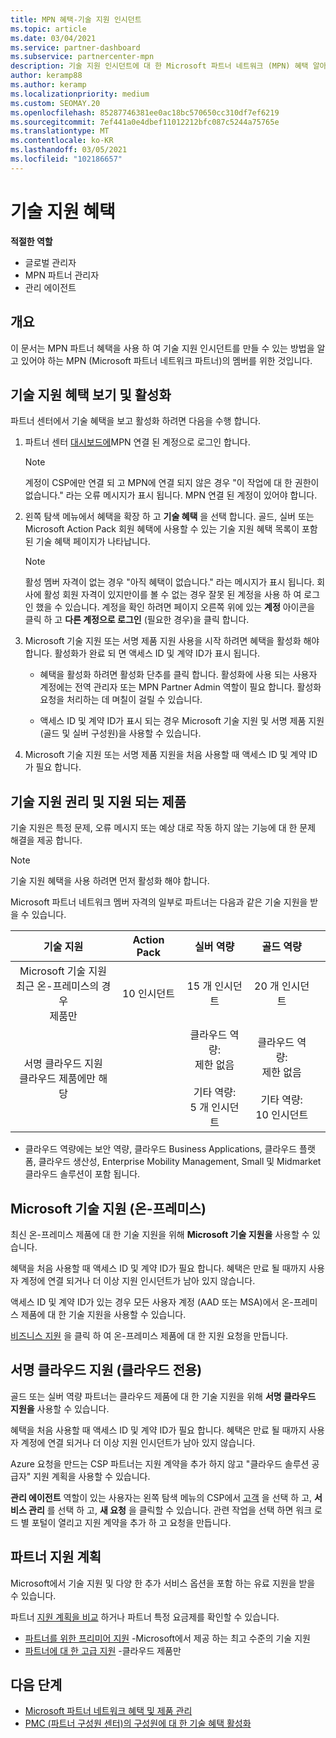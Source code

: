 ```yaml
---
title: MPN 혜택-기술 지원 인시던트
ms.topic: article
ms.date: 03/04/2021
ms.service: partner-dashboard
ms.subservice: partnercenter-mpn
description: 기술 지원 인시던트에 대 한 Microsoft 파트너 네트워크 (MPN) 혜택 알아보기
author: keramp88
ms.author: keramp
ms.localizationpriority: medium
ms.custom: SEOMAY.20
ms.openlocfilehash: 85287746381ee0ac18bc570650cc310df7ef6219
ms.sourcegitcommit: 7ef441a0e4dbef11012212bfc087c5244a75765e
ms.translationtype: MT
ms.contentlocale: ko-KR
ms.lasthandoff: 03/05/2021
ms.locfileid: "102186657"
---
```

# <a name="technical-support-benefits"></a>기술 지원 혜택

**적절한 역할**
-   글로벌 관리자 
-   MPN 파트너 관리자 
-   관리 에이전트 

## <a name="overview"></a>개요

이 문서는 MPN 파트너 혜택을 사용 하 여 기술 지원 인시던트를 만들 수 있는 방법을 알고 있어야 하는 MPN (Microsoft 파트너 네트워크 파트너)의 멤버를 위한 것입니다.

## <a name="view-and-activate-your-technical-support-benefits"></a>기술 지원 혜택 보기 및 활성화 

파트너 센터에서 기술 혜택을 보고 활성화 하려면 다음을 수행 합니다.

1. 파트너 센터 [대시보드에](https://partner.microsoft.com/dashboard)MPN 연결 된 계정으로 로그인 합니다. 
    > [!NOTE]
    > 계정이 CSP에만 연결 되 고 MPN에 연결 되지 않은 경우 "이 작업에 대 한 권한이 없습니다." 라는 오류 메시지가 표시 됩니다. MPN 연결 된 계정이 있어야 합니다.

2. 왼쪽 탐색 메뉴에서 혜택을 확장 하 고 **기술 혜택** 을 선택 합니다. 골드, 실버 또는 Microsoft Action Pack 회원 혜택에 사용할 수 있는 기술 지원 혜택 목록이 포함 된 기술 혜택 페이지가 나타납니다. 

    > [!NOTE]
    >활성 멤버 자격이 없는 경우 "아직 혜택이 없습니다." 라는 메시지가 표시 됩니다. 회사에 활성 회원 자격이 있지만이를 볼 수 없는 경우 잘못 된 계정을 사용 하 여 로그인 했을 수 있습니다. 계정을 확인 하려면 페이지 오른쪽 위에 있는 **계정** 아이콘을 클릭 하 고 **다른 계정으로 로그인** (필요한 경우)을 클릭 합니다.

3. Microsoft 기술 지원 또는 서명 제품 지원 사용을 시작 하려면 혜택을 활성화 해야 합니다. 활성화가 완료 되 면 액세스 ID 및 계약 ID가 표시 됩니다. 

    -   혜택을 활성화 하려면 활성화 단추를 클릭 합니다. 활성화에 사용 되는 사용자 계정에는 전역 관리자 또는 MPN Partner Admin 역할이 필요 합니다. 활성화 요청을 처리하는 데 며칠이 걸릴 수 있습니다. 

    - 액세스 ID 및 계약 ID가 표시 되는 경우 Microsoft 기술 지원 및 서명 제품 지원 (골드 및 실버 구성원)을 사용할 수 있습니다. 

 4. Microsoft 기술 지원 또는 서명 제품 지원을 처음 사용할 때 액세스 ID 및 계약 ID가 필요 합니다.  

## <a name="technical-support-entitlement-and-supported-products"></a>기술 지원 권리 및 지원 되는 제품

기술 지원은 특정 문제, 오류 메시지 또는 예상 대로 작동 하지 않는 기능에 대 한 문제 해결을 제공 합니다.

> [!NOTE]
> 기술 지원 혜택을 사용 하려면 먼저 활성화 해야 합니다. 

Microsoft 파트너 네트워크 멤버 자격의 일부로 파트너는 다음과 같은 기술 지원을 받을 수 있습니다.


|                           기술 지원                          |  Action Pack |                                      실버 역량                                      |                                        골드 역량                                        |   |
|:--------------------------------------------------------------------:|:------------:|:-------------------------------------------------------------------------------------------:|:---------------------------------------------------------------------------------------------:|:-:|
| Microsoft 기술 지원<br>최근 온-프레미스의 경우 <br>제품만 | 10 인시던트 | 15 개 인시던트                                                                                | 20 개 인시던트                                                                                  |   |
| 서명 클라우드 지원<br>클라우드 제품에만 해당                   |              | 클라우드 역량:<br>제한 없음<br>         <br>기타 역량:<br>5 개 인시던트         | 클라우드 역량:<br>제한 없음<br>          <br>기타 역량:<br>10 인시던트   



* 클라우드 역량에는 보안 역량, 클라우드 Business Applications, 클라우드 플랫폼, 클라우드 생산성, Enterprise Mobility Management, Small 및 Midmarket 클라우드 솔루션이 포함 됩니다.

## <a name="microsoft-product-support-on-premises"></a>Microsoft 기술 지원 (온-프레미스)

최신 온-프레미스 제품에 대 한 기술 지원을 위해  **Microsoft 기술 지원을** 사용할 수 있습니다. 

혜택을 처음 사용할 때 액세스 ID 및 계약 ID가 필요 합니다. 혜택은 만료 될 때까지 사용자 계정에 연결 되거나 더 이상 지원 인시던트가 남아 있지 않습니다.

액세스 ID 및 계약 ID가 있는 경우 모든 사용자 계정 (AAD 또는 MSA)에서 온-프레미스 제품에 대 한 기술 지원을 사용할 수 있습니다.

[비즈니스 지원](https://support.serviceshub.microsoft.com/supportforbusiness/create) 을 클릭 하 여 온-프레미스 제품에 대 한 지원 요청을 만듭니다.

## <a name="signature-cloud-support-cloud-only"></a>서명 클라우드 지원 (클라우드 전용)

골드 또는 실버 역량 파트너는 클라우드 제품에 대 한 기술 지원을 위해 **서명 클라우드 지원을** 사용할 수 있습니다. 

혜택을 처음 사용할 때 액세스 ID 및 계약 ID가 필요 합니다. 혜택은 만료 될 때까지 사용자 계정에 연결 되거나 더 이상 지원 인시던트가 남아 있지 않습니다.

Azure 요청을 만드는 CSP 파트너는 지원 계약을 추가 하지 않고 "클라우드 솔루션 공급자" 지원 계획을 사용할 수 있습니다.

**관리 에이전트** 역할이 있는 사용자는 왼쪽 탐색 메뉴의 CSP에서 [고객](https://partner.microsoft.com/commerce/customers/list) 을 선택 하 고, **서비스 관리** 를 선택 하 고, **새 요청** 을 클릭할 수 있습니다.  관련 작업을 선택 하면 워크 로드 별 포털이 열리고 지원 계약을 추가 하 고 요청을 만듭니다.

## <a name="partner-support-plans"></a>파트너 지원 계획

Microsoft에서 기술 지원 및 다양 한 추가 서비스 옵션을 포함 하는 유료 지원을 받을 수 있습니다. 

파트너 [지원 계획을 비교](https://partner.microsoft.com/support/partnersupport) 하거나 파트너 특정 요금제를 확인할 수 있습니다.

- [파트너를 위한 프리미어 지원](https://partner.microsoft.com/support/microsoft-services-premier-support) -Microsoft에서 제공 하는 최고 수준의 기술 지원
- [파트너에 대 한 고급 지원](https://partner.microsoft.com/support/advanced-cloud-support) -클라우드 제품만


## <a name="next-steps"></a>다음 단계

- [Microsoft 파트너 네트워크 혜택 및 제품 관리](manage-your-partner-network-benefits.md)
- [PMC (파트너 구성원 센터)의 구성원에 대 한 기술 혜택 활성화](partner-membership-center-tech-benefits-activate.md)
